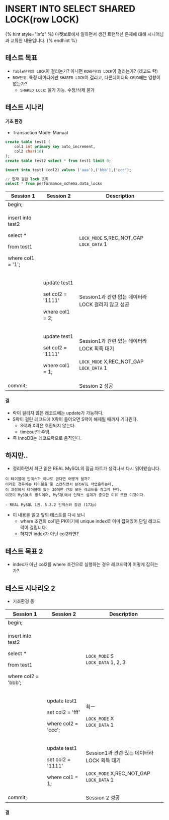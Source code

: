 # INSERT INTO SELECT SHARED LOCK(row LOCK)

{% hint style="info" %}
마켓보로에서 일하면서 생긴 트랜잭션 문제에 대해 시니어님과 교류한 내용입니다.
{% endhint %}

## 테스트 목표

* `Table단위의 LOCK`이 걸리는가? 아니면 `ROW단위의 LOCK`이 걸리는가? (레코드 락)
* `ROW단위`: 특정 데이터에만 `SHARED LOCK`이 걸리고, 다른데이터의 `CRUD`에는 영향이 없는가?
  * `SHARED LOCK`: 읽기 가능. 수정/삭제 불가

## 테스트 시나리

#### 기초 환경

* Transaction Mode: Manual

```sql
create table test1 (
    col1 int primary key auto_increment,
    col2 char(10)
);
create table test2 select * from test1 limit 0;

insert into test1 (col2) values ('aaa'),('bbb'),('ccc');

// 현재 걸린 lock 조회
select * from performance_schema.data_locks
```

| Session 1                                                                           | Session 2                                                           | Description                                                                                                 |
| ----------------------------------------------------------------------------------- | ------------------------------------------------------------------- | ----------------------------------------------------------------------------------------------------------- |
| begin;                                                                              |                                                                     |                                                                                                             |
| <p>insert into test2 </p><p>select * </p><p>from test1 </p><p>where col1 = '1';</p> |                                                                     | `LOCK_MODE` S,REC\_NOT\_GAP `LOCK_DATA` 1                                                                   |
|                                                                                     | <p>update test1</p><p>set col2 = '1111'</p><p>where col1 = 2;</p>   | Session1과 관련 없는 데이터라 LOCK 걸리지 않고 성공                                                                         |
|                                                                                     | <p>update test1 </p><p>set col2 = '1111' </p><p>where col1 = 1;</p> | <p>Session1과 관련 있는 데이터라 LOCK 획득 대기<br><br><code>LOCK_MODE</code> X,REC_NOT_GAP <code>LOCK_DATA</code> 1</p> |
| commit;                                                                             |                                                                     | Session 2 성공                                                                                                |

#### 결

* 락이 걸리지 않은 레코드에는 update가 가능하다.
* S락이 걸린 레코드에 X락이 들어오면 S락이 해제될 때까지 기다린다.
  * S락과 X락은 호환되지 않는다.
  * timeout의 주범.
* 즉 InnoDB는 레코드락으로 움직인다.

## 하지만..

* 정리하면서 최근 읽은 REAL MySQL의 잠금 파트가 생각나서 다시 읽어봤습니다.

```
이 테이블에 인덱스가 하나도 없다면 어떻게 될까? 
이러한 경우에는 테이블을 풀 스캔하면서 UPDATE 작업을하는데, 
이 과정에서 테이블에 있는 30여만 건의 모든 레코드를 잠그게 된다.
이것이 MySQL의 방식이며, MySQL에서 인덱스 설계가 중요한 이유 또한 이것이다.

- REAL MySQL 1권. 5.3.2 인덱스와 잠금 (172p)
```

* 이 내용을 읽고 앞의 테스트를 다시 보니&#x20;
  * where 조건의 col1은 PK이기에 unique index로 이미 잡혀있어 단일 레코드락이 걸립니다.
  * 하지만 index가 아닌 col2라면?

## 테스트 목표 2

* index가 아닌 col2를 where 조건으로 실행하는 경우 레코드락이 어떻게 잡히는가?

## 테스트 시나리오 2

* 기초환경 동

| Session 1                                                                             | Session 2                                                            | Description                                                                                                 |
| ------------------------------------------------------------------------------------- | -------------------------------------------------------------------- | ----------------------------------------------------------------------------------------------------------- |
| begin;                                                                                |                                                                      |                                                                                                             |
| <p>insert into test2 </p><p>select * </p><p>from test1 </p><p>where col2 = 'bbb';</p> |                                                                      | <p><code>LOCK_MODE</code> S<br><code>LOCK_DATA</code> 1, 2, 3</p>                                           |
|                                                                                       | <p>update test1</p><p>set col2 = 'fff'</p><p>where col2 = 'ccc';</p> | <p>획ㅡ </p><p><code>LOCK_MODE</code> X<br><code>LOCK_DATA</code> 1</p>                                       |
|                                                                                       | <p>update test1 </p><p>set col2 = '1111' </p><p>where col1 = 1;</p>  | <p>Session1과 관련 있는 데이터라 LOCK 획득 대기<br><br><code>LOCK_MODE</code> X,REC_NOT_GAP <code>LOCK_DATA</code> 1</p> |
| commit;                                                                               |                                                                      | Session 2 성공                                                                                                |

#### 결

